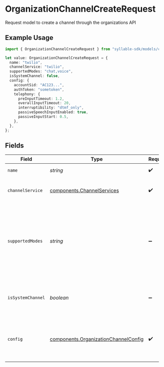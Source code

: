 # OrganizationChannelCreateRequest

Request model to create a channel through the organizations API

## Example Usage

```typescript
import { OrganizationChannelCreateRequest } from "syllable-sdk/models/components";

let value: OrganizationChannelCreateRequest = {
  name: "twilio",
  channelService: "twilio",
  supportedModes: "chat,voice",
  isSystemChannel: false,
  config: {
    accountSid: "AC123...",
    authToken: "sometoken",
    telephony: {
      preInputTimeout: 1.2,
      overallInputTimeout: 20,
      interruptibility: "dtmf_only",
      passiveSpeechInputEnabled: true,
      passiveInputStart: 0.5,
    },
  },
};
```

## Fields

| Field                                                                                                                                                 | Type                                                                                                                                                  | Required                                                                                                                                              | Description                                                                                                                                           | Example                                                                                                                                               |
| ----------------------------------------------------------------------------------------------------------------------------------------------------- | ----------------------------------------------------------------------------------------------------------------------------------------------------- | ----------------------------------------------------------------------------------------------------------------------------------------------------- | ----------------------------------------------------------------------------------------------------------------------------------------------------- | ----------------------------------------------------------------------------------------------------------------------------------------------------- |
| `name`                                                                                                                                                | *string*                                                                                                                                              | :heavy_check_mark:                                                                                                                                    | The channel name                                                                                                                                      | twilio                                                                                                                                                |
| `channelService`                                                                                                                                      | [components.ChannelServices](../../models/components/channelservices.md)                                                                              | :heavy_check_mark:                                                                                                                                    | The communication service for a channel.                                                                                                              |                                                                                                                                                       |
| `supportedModes`                                                                                                                                      | *string*                                                                                                                                              | :heavy_minus_sign:                                                                                                                                    | The comma-delimited list of supported modes for the channel, which defines the       possible communication methods for channel targets linked to it. | chat,voice                                                                                                                                            |
| `isSystemChannel`                                                                                                                                     | *boolean*                                                                                                                                             | :heavy_minus_sign:                                                                                                                                    | Whether the channel is a built-in system channel (i.e., is not customizable)                                                                          | false                                                                                                                                                 |
| `config`                                                                                                                                              | [components.OrganizationChannelConfig](../../models/components/organizationchannelconfig.md)                                                          | :heavy_check_mark:                                                                                                                                    | Channel config information for creates / updates through the organizations API                                                                        |                                                                                                                                                       |